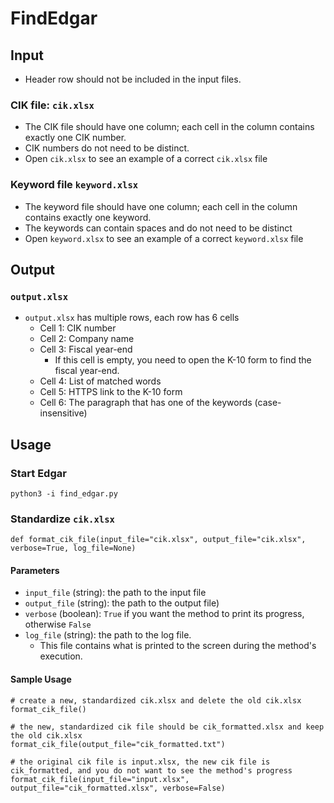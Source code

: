 # FindEdgar
## Input
- Header row should not be included in the input files.
### CIK file: ```cik.xlsx```
- The CIK file should have one column; each cell in the column contains exactly one CIK number.
- CIK numbers do not need to be distinct.
- Open ```cik.xlsx``` to see an example of a correct ```cik.xlsx``` file
### Keyword file ```keyword.xlsx```
- The keyword file should have one column; each cell in the column contains exactly one keyword.
- The keywords can contain spaces and do not need to be distinct
- Open ```keyword.xlsx``` to see an example of a correct ```keyword.xlsx``` file 
## Output
### ```output.xlsx```
- ```output.xlsx``` has multiple rows, each row has 6 cells
    - Cell 1: CIK number
    - Cell 2: Company name
    - Cell 3: Fiscal year-end
        - If this cell is empty, you need to open the K-10 form to find the fiscal year-end.
    - Cell 4: List of matched words
    - Cell 5: HTTPS link to the K-10 form
    - Cell 6: The paragraph that has one of the keywords (case-insensitive)
## Usage
### Start Edgar
```python3 -i find_edgar.py```
### Standardize ```cik.xlsx```
```def format_cik_file(input_file="cik.xlsx", output_file="cik.xlsx", verbose=True, log_file=None)```
#### Parameters
- ```input_file``` (string): the path to the input file
- ```output_file``` (string): the path to the output file)
- ```verbose``` (boolean): ```True``` if you want the method to print its progress, otherwise ```False```
- ```log_file``` (string): the path to the log file. 
    - This file contains what is printed to the screen during the method's execution.
#### Sample Usage
```
# create a new, standardized cik.xlsx and delete the old cik.xlsx
format_cik_file()

# the new, standardized cik file should be cik_formatted.xlsx and keep the old cik.xlsx
format_cik_file(output_file="cik_formatted.txt")

# the original cik file is input.xlsx, the new cik file is cik_formatted, and you do not want to see the method's progress
format_cik_file(input_file="input.xlsx", output_file="cik_formatted.xlsx", verbose=False)
```
